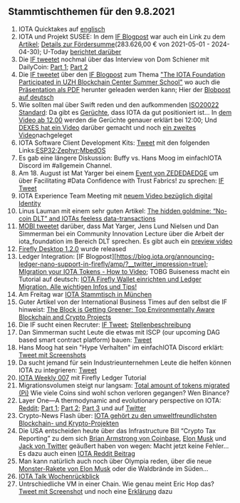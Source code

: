 ## Stammtischthemen für den 9.8.2021

1. IOTA Quicktakes auf [englisch](https://www.youtube.com/watch?v=ENiKRQYYYEY)
2. IOTA und Projekt SUSEE: In dem [IF Blogpost](https://blog.iota.org/the-iota-tangle-selected-as-core-technology-for-susee-to-enable-large-scale-sensor-networks/) war auch ein Link zu dem [Artikel](https://www.energiesystem-forschung.de/news/stromnetze-projekt-susee); [Details zur Fördersumme](https://www.enargus.de/detail/?id=1964466)(283.626,00 € von 2021-05-01 - 2024-04-30); U-Today [berichtet darüber](https://u.today/iotas-tangle-chosen-as-platform-for-revolutionary-smart-energy-project)
3. Die [IF tweetet](https://twitter.com/iota/status/1422577937832980480?s=20) nochmal über das Interview von Dom Schiener mit DailyCoin: [Part 1](https://www.youtube.com/watch?v=-GZhO_ocMCk); [Part 2](https://www.youtube.com/watch?v=Fs-fymGOJ8o)
4. Die [IF tweetet](https://twitter.com/iota/status/1422588128922062856?s=19) über den [IF Blogpost](https://blog.iota.org/the-iota-foundation-participates-in-uzh-blockchain-center-summer-school/) zum Thema ["The IOTA Foundation Participated in UZH Blockchain Center Summer School"](https://blog.iota.org/the-iota-foundation-participates-in-uzh-blockchain-center-summer-school/) wo auch die [Präsentation als PDF](https://files.iota.org/media/IOTA-UZH_Deep_dive_blockchain_summer_school_-July2021.pdf) herunter geleaden werden kann; Hier der [Blobpost auf deutsch](https://www.iota-deutschland.de/de/the-iota-foundation-participated-in-uzh-blockchain-center-summer-school/)
5. Wie sollten mal über Swift reden und den aufkommenden [ISO20022 Standard](https://www.swift.com/de/node/301056): Da gibt es [Gerüchte](https://twitter.com/_DEXES_/status/1422635131140034560?s=20), dass IOTA da gut positioniert ist... In [dem Video ab 12.00](https://www.youtube.com/watch?v=GL6oIdgeob0) werden die Gerüchte genauer erklärt bei 12:00; Und [DEXES hat ein Video](https://www.youtube.com/watch?v=QUBVWOZb9xY) darüber gemacht und noch [ein zweites Video](https://www.youtube.com/watch?v=BCdlAYqUgOU&feature=youtu.be)nachgeleget
6. IOTA Software Client Development Kits: [Tweet](https://twitter.com/oops_monk/status/1422823815365632003?s=20) mit den folgenden Links:[ESP32](https://github.com/iotaledger/esp32-client-sdk);[Zephyr](https://github.com/iotaledger/zephyr-client-sdk);[MbedOS](https://github.com/iotaledger/iota-mbed-studio)
7. Es gab eine längere Diskussion: Buffy vs. Hans Moog im einfachIOTA Discord im #allgemein Channel.
8. Am 18. August ist Mat Yarger bei einem [Event von ZEDEDAEDGE](https://zededa.com/transform/) um über Facilitating #Data Confidence with Trust Fabrics!
 zu sprechen: [IF Tweet](https://twitter.com/iota/status/1422936020484562954?s=20) 
9. IOTA Experience Team Meeting mit [neuem Video bezüglich digital Identity](https://www.youtube.com/watch?v=cSB48PVI_ec&feature=youtu.be)
10. Linus Lauman mit einem sehr guten Artikel: [The hidden goldmine: “No-coin DLT” and IOTAs feeless data-transactions](https://www.reddit.com/r/CryptoCurrency/comments/oyhntm/the_hidden_goldmine_nocoin_dlt_and_iotas_feeless/?utm_medium=android_app&utm_source=share)
11. [MOBI tweetet](https://twitter.com/dltMOBI/status/1423328613026369539?s=19) darüber, dass Mat Yarger, Jens Lund Nielsen und Dan Simmerman bei ein Community Innovation Lecture über die Arbeit der iota_foundation im Bereich DLT sprechen. Es gibt auch ein [preview video](https://www.youtube.com/watch?v=izPl78vncNI)
12. [Firefly Desktop 1.2.0](https://github.com/iotaledger/firefly/releases/tag/desktop-1.2.0) wurde released
13. Ledger Integration: [IF Blogpost][https://blog.iota.org/announcing-ledger-nano-support-in-firefly/amp/?__twitter_impression=true]; [MIgration your IOTA Tokens - How to Video](https://www.youtube.com/watch?v=cS_-TDhOGu0); TOBG Buiseness macht ein Tutorial auf deutsch: [IOTA Firefly Wallet einrichten und Ledger Migration. Alle wichtigen Infos und Tips!](https://www.youtube.com/watch?v=lmRCwZeDtoc)
14. Am Freitag war [IOTA Stammtisch in München](https://www.meetup.com/de-DE/IOTA-Muc/events/hxtrlsycclbjb/)
15. Guter Artikel von der International Business Times auf den selbst die IF hinweist: [The Block is Getting Greener: Top Environmentally Aware Blockchain and Crypto Projects](https://www.ibtimes.com/block-getting-greener-top-environmentally-aware-blockchain-crypto-projects-3267537)
16. Die IF sucht einen Recruter: [IF Tweet](https://twitter.com/iota/status/1423575123781636096?s=19); [Stellenbeschreibung](https://iota.bamboohr.com/jobs/view.php?id=164&source=aWQ9NA%3D%3D)
17. Dan Simmerman sucht Leute die etwas mit ISCP (our upcoming DAG based smart contract platform) bauen: [Tweet](https://twitter.com/DanSimerman/status/1423958862026010624?s=20)
18. Hans Moog hat sein "Hype Verhalten" im einfachIOTA Discord erklärt: [Tweet mit Screenshots](https://twitter.com/Vrom14286662/status/1424072914622631937?s=20)
19. Da sucht jemand für sein Industrieunternehmen Leute die helfen können IOTA zu integrieren: [Tweet](https://twitter.com/NickPicker1/status/1423686246375825408?s=20)
20. [IOTA Weekly 007](https://www.youtube.com/watch?v=riWnVkDWx1M) mit Firefly Ledger Tutorial
21. Migrationsvolumen steigt nur langsam: [Total amount of tokens migrated (Pi)](https://chrysalis.iota.org/status) Wie viele Coins sind wohl schon verloren gegangen? Wen Binance?
22. Layer One—A thermodynamic and evolutionary perspective on IOTA: [Reddit](https://www.reddit.com/r/Iota/comments/ozyadl/layer_onea_thermodynamic_and_evolutionary/); [Part 1](https://iologica.substack.com/p/assimilation); [Part 2](https://iologica.substack.com/p/error-correction); [Part 3](https://iologica.substack.com/p/metamoney) und auf [Twitter](https://twitter.com/rbrennankelly/status/1423596105531543558?s=20)
23. Crypto-News Flash über: [IOTA gehört zu den umweltfreundlichsten Blockchain- und Krypto-Projekten](https://www.crypto-news-flash.com/de/iota-hat-grossen-anteil-an-krypto-loesungen-fuer-gruene-energie/?feed_id=2608&_unique_id=610e846aef13b)
24. Die USA entscheiden heute über das Infrastructure Bill “Crypto Tax Reporting” zu dem sich [Brian Armstrong von Coinbase](https://twitter.com/brian_armstrong/status/1423744994444206092?s=20), [Elon Musk](https://twitter.com/elonmusk/status/1423780661639344131?s=20) und [Jack von Twitter](https://twitter.com/jack/status/1424219725626814465?s=20) geäußert haben von wegen: Macht jetzt keine Fehler... Es dazu auch einen [IOTA Reddit Beitrag](https://www.reddit.com/r/Iota/comments/oz3te2/us_infrastructure_bill_how_would_iota_be_affected/)
25. Man kann natürlich auch noch über Olympia reden, über die neue [Monster-Rakete von Elon Musk](https://twitter.com/elonmusk/status/1423659261452709893?s=20) oder die Waldbrände im Süden...
26. [IOTA Talk Wochenrückblick](https://www.iota-talk.com/index.php?article/109-week-in-review-august-1th-to-7th-2021/)
27. Untrschiedliche VM in einer Chain. Wie genau meint  Eric Hop das? [Tweet mit Screenshot](https://twitter.com/Schmucklos_/status/1424726553812930563?s=20) und noch eine [Erklärung](https://twitter.com/Schmucklos_/status/1424732177359687684?s=20) dazu

